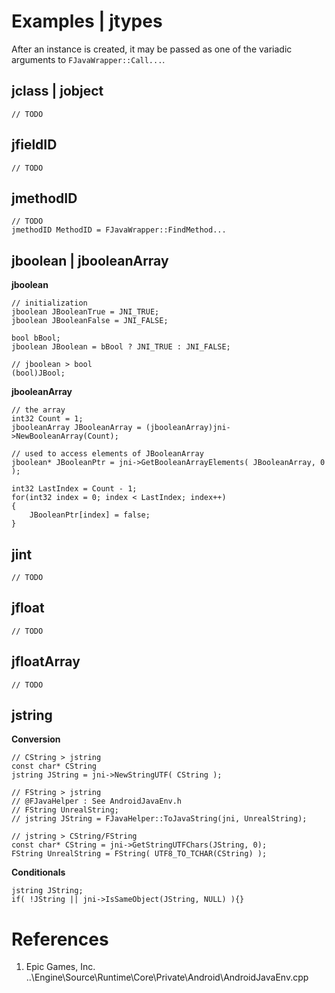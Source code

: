 # Examples | jtypes

After an instance is created, it may be passed as one of the variadic arguments to `FJavaWrapper::Call...`.

## jclass | jobject

    // TODO

## jfieldID

    // TODO

## jmethodID

    // TODO
    jmethodID MethodID = FJavaWrapper::FindMethod...

## jboolean | jbooleanArray

**jboolean**

    // initialization
    jboolean JBooleanTrue = JNI_TRUE;
    jboolean JBooleanFalse = JNI_FALSE;

    bool bBool;
    jboolean JBoolean = bBool ? JNI_TRUE : JNI_FALSE;

    // jboolean > bool
    (bool)JBool;

**jbooleanArray**

    // the array
    int32 Count = 1;
    jbooleanArray JBooleanArray = (jbooleanArray)jni->NewBooleanArray(Count);

    // used to access elements of JBooleanArray
    jboolean* JBooleanPtr = jni->GetBooleanArrayElements( JBooleanArray, 0 );

    int32 LastIndex = Count - 1;
    for(int32 index = 0; index < LastIndex; index++)
    {
        JBooleanPtr[index] = false;
    }

## jint

    // TODO

## jfloat

    // TODO

## jfloatArray

    // TODO

## jstring

**Conversion**

    // CString > jstring
    const char* CString
    jstring JString = jni->NewStringUTF( CString );

    // FString > jstring
    // @FJavaHelper : See AndroidJavaEnv.h
    // FString UnrealString;
    // jstring JString = FJavaHelper::ToJavaString(jni, UnrealString);

    // jstring > CString/FString
    const char* CString = jni->GetStringUTFChars(JString, 0);
    FString UnrealString = FString( UTF8_TO_TCHAR(CString) );

**Conditionals**

    jstring JString;
    if( !JString || jni->IsSameObject(JString, NULL) ){}

# References 

1. Epic Games, Inc. ..\Engine\Source\Runtime\Core\Private\Android\AndroidJavaEnv.cpp


